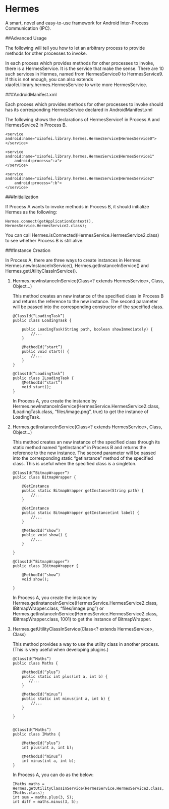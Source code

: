 # Hermes
A smart, novel and easy-to-use framework for Android Inter-Process Communication (IPC).

##Advanced Usage

The following will tell you how to let an arbitrary process to provide methods for other processes to invoke.

In each process which provides methods for other processes to invoke, there is a HermesService. It is the service that make the sense. There are 10 such services in Hermes, named from HermesService0 to HermesService9. If this is not enough, you can also extends xiaofei.library.hermes.HermesService to write more HermesService.

###AndroidManifest.xml

Each process which provides methods for other processes to invoke should has its corresponding HermesService declared in AndroidManifest.xml

The following shows the declarations of HermesService1 in Process A and HermesSevice2 in Process B.

```
<service android:name="xiaofei.library.hermes.HermesService$HermesService0">
</service>

<service android:name="xiaofei.library.hermes.HermesService$HermesService1"
    android:process=":a">
</service>

<service android:name="xiaofei.library.hermes.HermesService$HermesService2"
    android:process=":b">
</service>
```

###Initialization

If Process A wants to invoke methods in Process B, it should initialize Hermes as the following:

```
Hermes.connect(getApplicationContext(), HermesService.HermesService2.class);
```

You can call Hermes.isConnected(HermesService.HermesService2.class) to see whether Process B is still alive.

###Instance Creation

In Process A, there are three ways to create instances in Hermes: Hermes.newInstanceInService(), Hermes.getInstanceInService() and Hermes.getUtilityClassInService().

1. Hermes.newInstanceInService(Class<? extends HermesService>, Class<T>, Object...)

   This method creates an new instance of the specified class in Process B and returns the reference to the new instance. The second parameter will be passed into the corresponding constructor of the specified class.
   ```
   @ClassId(“LoadingTask”)
   public class LoadingTask {

       public LoadingTask(String path, boolean showImmediately) {
           //...
       }

       @MethodId(“start”)
       public void start() {
           //...
       }
   }

   @ClassId(“LoadingTask”)
   public class ILoadingTask {
       @MethodId(“start”)
       void start();
   }
   ```
   In Process A, you create the instance by Hermes.newInstanceInService(HermesService.HermesService2.class, ILoadingTask.class, “files/image.png”, true) to get the instance of LoadingTask.

2. Hermes.getInstanceInService(Class<? extends HermesService>, Class<T>, Object...)

   This method creates an new instance of the specified class through its static method named “getInstance” in Process B and returns the reference to the new instance. The second parameter will be passed into the corresponding static “getInstance” method of the specified class. This is useful when the specified class is a singleton.
   ```
   @ClassId(“BitmapWrapper”)
   public class BitmapWrapper {

       @GetInstance
       public static BitmapWrapper getInstance(String path) {
           //...
       }

       @GetInstance
       public static BitmapWrapper getInstance(int label) {
           //...
       }

       @MethodId(“show”)
       public void show() {
           //...
       }

   }

   @ClassId(“BitmapWrapper”)
   public class IBitmapWrapper {

       @MethodId(“show”)
       void show();
   
   }
   ```
   In Process A, you create the instance by Hermes.getInstanceInService(HermesService.HermesService2.class, IBitmapWrapper.class, “files/image.png”) or Hermes.getInstanceInService(HermesService.HermesService2.class, IBitmapWrapper.class, 1001) to get the instance of BitmapWrapper.

3. Hermes.getUtilityClassInService(Class<? extends HermesService>, Class<T>)

   This method provides a way to use the utility class in another process. (This is very useful when developing plugins.)
   ```
   @ClassId(“Maths”)
   public class Maths {

       @MethodId(“plus”)
       public static int plus(int a, int b) {
          //...
       }

       @MethodId(“minus”)
       public static int minus(int a, int b) {
           //...
       }

   }


   @ClassId(“Maths”)
   public class IMaths {

       @MethodId(“plus”)
       int plus(int a, int b);

       @MethodId(“minus”)
       int minus(int a, int b);
   }
   ```
   In Process A, you can do as the below:
   ```
   IMaths maths = Hermes.getUtilityClassInService(HermesService.HermesService2.class, IMaths.class);
   int sum = maths.plus(3, 5);
   int diff = maths.minus(3, 5);
   ```
